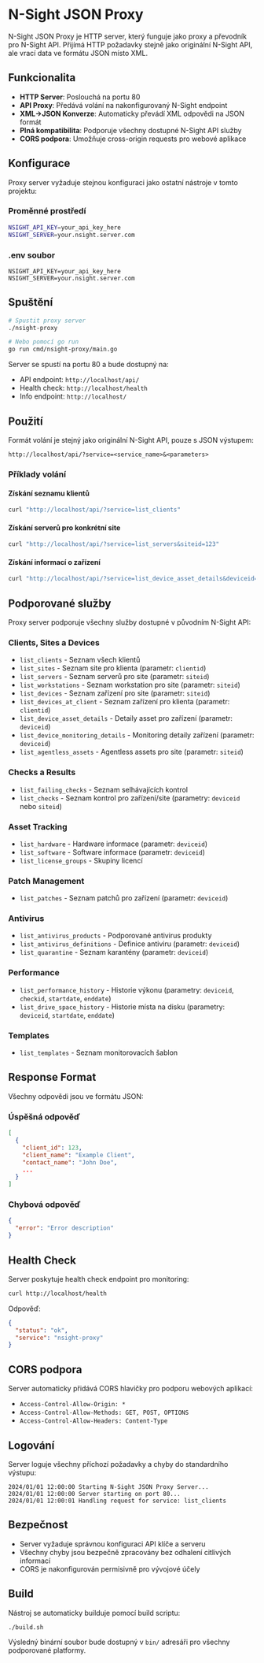 # N-Sight JSON Proxy

N-Sight JSON Proxy je HTTP server, který funguje jako proxy a převodník pro N-Sight API. Přijímá HTTP požadavky stejně jako originální N-Sight API, ale vrací data ve formátu JSON místo XML.

## Funkcionalita

- **HTTP Server**: Poslouchá na portu 80
- **API Proxy**: Předává volání na nakonfigurovaný N-Sight endpoint
- **XML→JSON Konverze**: Automaticky převádí XML odpovědi na JSON formát
- **Plná kompatibilita**: Podporuje všechny dostupné N-Sight API služby
- **CORS podpora**: Umožňuje cross-origin requests pro webové aplikace

## Konfigurace

Proxy server vyžaduje stejnou konfiguraci jako ostatní nástroje v tomto projektu:

### Proměnné prostředí

```bash
NSIGHT_API_KEY=your_api_key_here
NSIGHT_SERVER=your.nsight.server.com
```

### .env soubor

```env
NSIGHT_API_KEY=your_api_key_here
NSIGHT_SERVER=your.nsight.server.com
```

## Spuštění

```bash
# Spustit proxy server
./nsight-proxy

# Nebo pomocí go run
go run cmd/nsight-proxy/main.go
```

Server se spustí na portu 80 a bude dostupný na:
- API endpoint: `http://localhost/api/`
- Health check: `http://localhost/health`
- Info endpoint: `http://localhost/`

## Použití

Formát volání je stejný jako originální N-Sight API, pouze s JSON výstupem:

```
http://localhost/api/?service=<service_name>&<parameters>
```

### Příklady volání

#### Získání seznamu klientů
```bash
curl "http://localhost/api/?service=list_clients"
```

#### Získání serverů pro konkrétní site
```bash
curl "http://localhost/api/?service=list_servers&siteid=123"
```

#### Získání informací o zařízení
```bash
curl "http://localhost/api/?service=list_device_asset_details&deviceid=456"
```

## Podporované služby

Proxy server podporuje všechny služby dostupné v původním N-Sight API:

### Clients, Sites a Devices
- `list_clients` - Seznam všech klientů
- `list_sites` - Seznam site pro klienta (parametr: `clientid`)
- `list_servers` - Seznam serverů pro site (parametr: `siteid`)
- `list_workstations` - Seznam workstation pro site (parametr: `siteid`)
- `list_devices` - Seznam zařízení pro site (parametr: `siteid`)
- `list_devices_at_client` - Seznam zařízení pro klienta (parametr: `clientid`)
- `list_device_asset_details` - Detaily asset pro zařízení (parametr: `deviceid`)
- `list_device_monitoring_details` - Monitoring detaily zařízení (parametr: `deviceid`)
- `list_agentless_assets` - Agentless assets pro site (parametr: `siteid`)

### Checks a Results
- `list_failing_checks` - Seznam selhávajících kontrol
- `list_checks` - Seznam kontrol pro zařízení/site (parametry: `deviceid` nebo `siteid`)

### Asset Tracking
- `list_hardware` - Hardware informace (parametr: `deviceid`)
- `list_software` - Software informace (parametr: `deviceid`)
- `list_license_groups` - Skupiny licencí

### Patch Management
- `list_patches` - Seznam patchů pro zařízení (parametr: `deviceid`)

### Antivirus
- `list_antivirus_products` - Podporované antivirus produkty
- `list_antivirus_definitions` - Definice antiviru (parametr: `deviceid`)
- `list_quarantine` - Seznam karantény (parametr: `deviceid`)

### Performance
- `list_performance_history` - Historie výkonu (parametry: `deviceid`, `checkid`, `startdate`, `enddate`)
- `list_drive_space_history` - Historie místa na disku (parametry: `deviceid`, `startdate`, `enddate`)

### Templates
- `list_templates` - Seznam monitorovacích šablon

## Response Format

Všechny odpovědi jsou ve formátu JSON:

### Úspěšná odpověď
```json
[
  {
    "client_id": 123,
    "client_name": "Example Client",
    "contact_name": "John Doe",
    ...
  }
]
```

### Chybová odpověď
```json
{
  "error": "Error description"
}
```

## Health Check

Server poskytuje health check endpoint pro monitoring:

```bash
curl http://localhost/health
```

Odpověď:
```json
{
  "status": "ok",
  "service": "nsight-proxy"
}
```

## CORS podpora

Server automaticky přidává CORS hlavičky pro podporu webových aplikací:
- `Access-Control-Allow-Origin: *`
- `Access-Control-Allow-Methods: GET, POST, OPTIONS`
- `Access-Control-Allow-Headers: Content-Type`

## Logování

Server loguje všechny příchozí požadavky a chyby do standardního výstupu:

```
2024/01/01 12:00:00 Starting N-Sight JSON Proxy Server...
2024/01/01 12:00:00 Server starting on port 80...
2024/01/01 12:00:01 Handling request for service: list_clients
```

## Bezpečnost

- Server vyžaduje správnou konfiguraci API klíče a serveru
- Všechny chyby jsou bezpečně zpracovány bez odhalení citlivých informací
- CORS je nakonfigurován permisivně pro vývojové účely

## Build

Nástroj se automaticky builduje pomocí build scriptu:

```bash
./build.sh
```

Výsledný binární soubor bude dostupný v `bin/` adresáři pro všechny podporované platformy.